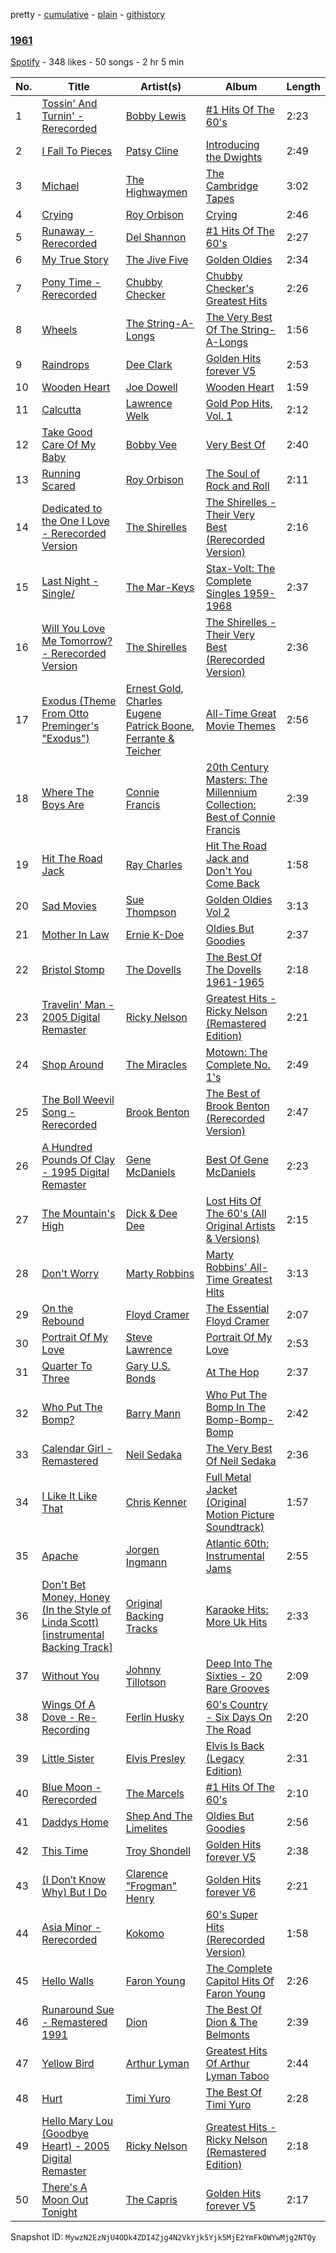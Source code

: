 pretty - [cumulative](/playlists/cumulative/7EhO7YjjFdrNRtTHcRrnnQ.md) - [plain](/playlists/plain/7EhO7YjjFdrNRtTHcRrnnQ) - [githistory](https://github.githistory.xyz/mackorone/spotify-playlist-archive/blob/main/playlists/plain/7EhO7YjjFdrNRtTHcRrnnQ)

### [1961](https://open.spotify.com/playlist/7EhO7YjjFdrNRtTHcRrnnQ)

> 

[Spotify](https://open.spotify.com/user/spotify) - 348 likes - 50 songs - 2 hr 5 min

| No. | Title | Artist(s) | Album | Length |
|---|---|---|---|---|
| 1 | [Tossin' And Turnin' \- Rerecorded](https://open.spotify.com/track/4nbfkzqJQmGOBPYyHDInF3) | [Bobby Lewis](https://open.spotify.com/artist/6KfBWaX13etjtEZ4d9aTWW) | [\#1 Hits Of The 60's](https://open.spotify.com/album/6Mio3JCszE0BTyjTmfYsLY) | 2:23 |
| 2 | [I Fall To Pieces](https://open.spotify.com/track/5U2uhwJseYO7eH5nEwPb8z) | [Patsy Cline](https://open.spotify.com/artist/7dNsHhGeGU5MV01r06O8gK) | [Introducing the Dwights](https://open.spotify.com/album/3Z0LdhZyBaeniH7m9VpSrR) | 2:49 |
| 3 | [Michael](https://open.spotify.com/track/5EDhHmezbcIxL6qzPpMlhx) | [The Highwaymen](https://open.spotify.com/artist/42zQWH4QjEPz9xO4tJpgjZ) | [The Cambridge Tapes](https://open.spotify.com/album/1qOswBTXoVWSxyIyQIcfWj) | 3:02 |
| 4 | [Crying](https://open.spotify.com/track/2M3OVvigcmanSnRq1sdlVE) | [Roy Orbison](https://open.spotify.com/artist/0JDkhL4rjiPNEp92jAgJnS) | [Crying](https://open.spotify.com/album/5GYI3MYDtS3pDZOQ29Unr5) | 2:46 |
| 5 | [Runaway \- Rerecorded](https://open.spotify.com/track/0E59YEu2gtTp8MoEWV8KFk) | [Del Shannon](https://open.spotify.com/artist/3c8WoNjBfyLJhFObE6RHgs) | [\#1 Hits Of The 60's](https://open.spotify.com/album/6Mio3JCszE0BTyjTmfYsLY) | 2:27 |
| 6 | [My True Story](https://open.spotify.com/track/2Dnosc9eeTGYSBjNlcqhkz) | [The Jive Five](https://open.spotify.com/artist/2HWsf577KqaPhXyBFzei7L) | [Golden Oldies](https://open.spotify.com/album/4jiyg7yYn3iMkHsU13XsLc) | 2:34 |
| 7 | [Pony Time \- Rerecorded](https://open.spotify.com/track/6eQCOABK6G41PBTaHXeR4Y) | [Chubby Checker](https://open.spotify.com/artist/7qQJQ3YtcGlqaLg5tcypN2) | [Chubby Checker's Greatest Hits](https://open.spotify.com/album/1nH3Sc0ajdHMJUzRlme2nk) | 2:26 |
| 8 | [Wheels](https://open.spotify.com/track/789lq0oHhOa4pHh2y9rjkN) | [The String\-A\-Longs](https://open.spotify.com/artist/7CG3fjmCcZHXOnxYrpgE6W) | [The Very Best Of The String\-A\-Longs](https://open.spotify.com/album/7bdYWc82ghgo6dCOupoVpp) | 1:56 |
| 9 | [Raindrops](https://open.spotify.com/track/15Mgtv48qiYKrGuAWugXGe) | [Dee Clark](https://open.spotify.com/artist/6PyZY3e7wgYgRdegqvqhSo) | [Golden Hits forever V5](https://open.spotify.com/album/7aDs155Ps2HI81WIrqQ6Oh) | 2:53 |
| 10 | [Wooden Heart](https://open.spotify.com/track/7h5V6w1ZGb8VHlq6HHbCoY) | [Joe Dowell](https://open.spotify.com/artist/1b5taabb9eKSbyzVFVtEjh) | [Wooden Heart](https://open.spotify.com/album/2WoXvDJbgfpgdi7zStiZmO) | 1:59 |
| 11 | [Calcutta](https://open.spotify.com/track/6G43xPTXl0zVgTajZMhW0y) | [Lawrence Welk](https://open.spotify.com/artist/2GMH35k5oLCjzYpn5HbaD8) | [Gold Pop Hits, Vol\. 1](https://open.spotify.com/album/40Yzx8QGyYyke893SEqY5m) | 2:12 |
| 12 | [Take Good Care Of My Baby](https://open.spotify.com/track/19ZAI2LNUDj8TVpA6GwVWS) | [Bobby Vee](https://open.spotify.com/artist/5MX2l6ewjOaeWn1lYNhzlO) | [Very Best Of](https://open.spotify.com/album/7d0HZUrDOmRKEzHvJv3ITe) | 2:40 |
| 13 | [Running Scared](https://open.spotify.com/track/3aVE8eVqfZrGapoJlZxwIY) | [Roy Orbison](https://open.spotify.com/artist/0JDkhL4rjiPNEp92jAgJnS) | [The Soul of Rock and Roll](https://open.spotify.com/album/6VRhs2rkIAiREYXkVBAznF) | 2:11 |
| 14 | [Dedicated to the One I Love \- Rerecorded Version](https://open.spotify.com/track/365aSqfttyHcCsUZyJqVlg) | [The Shirelles](https://open.spotify.com/artist/0x83OBqixqdCHnStP5VMcn) | [The Shirelles \- Their Very Best \(Rerecorded Version\)](https://open.spotify.com/album/7drJ2KUsPcmRcmcYv77FK2) | 2:16 |
| 15 | [Last Night \- Single/](https://open.spotify.com/track/6oAOIKatIRmIrHgKJUq3Pn) | [The Mar\-Keys](https://open.spotify.com/artist/4EYRKWX3RvHihDHDr8TocR) | [Stax\-Volt: The Complete Singles 1959\-1968](https://open.spotify.com/album/0RPeS6tlJfJt1GQ1XilhkH) | 2:37 |
| 16 | [Will You Love Me Tomorrow? \- Rerecorded Version](https://open.spotify.com/track/3k0Ow4RdqhAi9Xi4hymx2j) | [The Shirelles](https://open.spotify.com/artist/0x83OBqixqdCHnStP5VMcn) | [The Shirelles \- Their Very Best \(Rerecorded Version\)](https://open.spotify.com/album/7drJ2KUsPcmRcmcYv77FK2) | 2:36 |
| 17 | [Exodus \(Theme From Otto Preminger's "Exodus"\)](https://open.spotify.com/track/4pKUJwmq9mYcs1KNUsqAHH) | [Ernest Gold](https://open.spotify.com/artist/41SzGMVZclC44YTVneXHlE), [Charles Eugene Patrick Boone](https://open.spotify.com/artist/6nqkjhZ5YWO4AKDD2wHXMq), [Ferrante & Teicher](https://open.spotify.com/artist/17rSwcIT9qu1OybU1lReJB) | [All\-Time Great Movie Themes](https://open.spotify.com/album/2p2qPa5OyxOHLZM0ti8nmL) | 2:56 |
| 18 | [Where The Boys Are](https://open.spotify.com/track/6N3LlP0e7sWkNaTw8aXEnX) | [Connie Francis](https://open.spotify.com/artist/3EY5DxGdy7x4GelivOjS2Q) | [20th Century Masters: The Millennium Collection: Best of Connie Francis](https://open.spotify.com/album/3B3SalHPlLiQvwftRPYXcN) | 2:39 |
| 19 | [Hit The Road Jack](https://open.spotify.com/track/3otXVqKkFcmc8gics3zxVS) | [Ray Charles](https://open.spotify.com/artist/1eYhYunlNJlDoQhtYBvPsi) | [Hit The Road Jack and Don't You Come Back](https://open.spotify.com/album/2BrLSZzr3ryjGOhY75G9Ne) | 1:58 |
| 20 | [Sad Movies](https://open.spotify.com/track/1D5EXAiJbsw08mRKFGW2xO) | [Sue Thompson](https://open.spotify.com/artist/4KCnuZQWRl9FEwAcduZhP9) | [Golden Oldies Vol 2](https://open.spotify.com/album/2BPeZ7fpH4MpxEftTq41xM) | 3:13 |
| 21 | [Mother In Law](https://open.spotify.com/track/2l4fBmSX9cOeDq6MMQtAEV) | [Ernie K\-Doe](https://open.spotify.com/artist/3ybBNyjii40yY104IZkcly) | [Oldies But Goodies](https://open.spotify.com/album/1PfyeXVGmSGjhbUoWekrLD) | 2:37 |
| 22 | [Bristol Stomp](https://open.spotify.com/track/0B1cm1Z7J9v8Wug9idr8T6) | [The Dovells](https://open.spotify.com/artist/6LaraO4gcDKWw0fwIOTodm) | [The Best Of The Dovells 1961\-1965](https://open.spotify.com/album/2nVaoyKCz1nGdNny3bqoUm) | 2:18 |
| 23 | [Travelin' Man \- 2005 Digital Remaster](https://open.spotify.com/track/0LA0c8SIOnKNHfEd8LZoac) | [Ricky Nelson](https://open.spotify.com/artist/73sSFVlM6pkweLXE8qw1OS) | [Greatest Hits \- Ricky Nelson \(Remastered Edition\)](https://open.spotify.com/album/6JohQ1VCMCTwDmj2vpY6FD) | 2:21 |
| 24 | [Shop Around](https://open.spotify.com/track/0bd61NWrbAY48KFvDuq3tF) | [The Miracles](https://open.spotify.com/artist/6TqQLejnHXMGr7KcegxUND) | [Motown: The Complete No\. 1's](https://open.spotify.com/album/0iv3gV69jA1YY2H0UTy9yF) | 2:49 |
| 25 | [The Boll Weevil Song \- Rerecorded](https://open.spotify.com/track/4Hw8ZdplPYWDBkJqCPAgRP) | [Brook Benton](https://open.spotify.com/artist/2ttm3uT0N1RN7vwKv1pQgh) | [The Best of Brook Benton \(Rerecorded Version\)](https://open.spotify.com/album/7ILTWBBK4BX4RajMXxMrMA) | 2:47 |
| 26 | [A Hundred Pounds Of Clay \- 1995 Digital Remaster](https://open.spotify.com/track/2WRPCPMu1Qadq0J7Af8aCC) | [Gene McDaniels](https://open.spotify.com/artist/6I7tqjEzznFPrardDfvsvq) | [Best Of Gene McDaniels](https://open.spotify.com/album/2MZI44uUGjAPHIJd2olyQH) | 2:23 |
| 27 | [The Mountain's High](https://open.spotify.com/track/0YVlMTY2kaQc2fxu2ezlI6) | [Dick & Dee Dee](https://open.spotify.com/artist/6TLwl6BCLZ5D1jwn4l2KGh) | [Lost Hits Of The 60's \(All Original Artists & Versions\)](https://open.spotify.com/album/5n3yhXw0DNTRIpSfRE98tT) | 2:15 |
| 28 | [Don't Worry](https://open.spotify.com/track/1xFTK0nWCUHiAhNA7w9aei) | [Marty Robbins](https://open.spotify.com/artist/0Xi59sEw38vRvwleSAVqoo) | [Marty Robbins' All\-Time Greatest Hits](https://open.spotify.com/album/0BUwybdSAULe982sAEKjfE) | 3:13 |
| 29 | [On the Rebound](https://open.spotify.com/track/4QjrLPqpSYSlLV6mqELvVg) | [Floyd Cramer](https://open.spotify.com/artist/6DQ6mdEhxCgHPqfX1niZZK) | [The Essential Floyd Cramer](https://open.spotify.com/album/1P4nnFm1S5OqHSfXlggBEV) | 2:07 |
| 30 | [Portrait Of My Love](https://open.spotify.com/track/0iwv2DTT8TOEnrKQ4l4P77) | [Steve Lawrence](https://open.spotify.com/artist/271pvVqDFiREx6PqzwOX8p) | [Portrait Of My Love](https://open.spotify.com/album/0YXZCASpXbZo1PVqe8f4MO) | 2:53 |
| 31 | [Quarter To Three](https://open.spotify.com/track/1LW2cxcZtwBumNd6ZrfCsL) | [Gary U.S\. Bonds](https://open.spotify.com/artist/1Qw8MHpjYxm9Xf0O1ZfPiX) | [At The Hop](https://open.spotify.com/album/2Dv69A0gikPgoPOPWIRAVL) | 2:37 |
| 32 | [Who Put The Bomp?](https://open.spotify.com/track/1zjzLPwQi3qoKndgNurI29) | [Barry Mann](https://open.spotify.com/artist/3OmuR7XFXBig8yLeMSm9mU) | [Who Put The Bomp In The Bomp\-Bomp\-Bomp](https://open.spotify.com/album/4u6c0El5f78GfHj8vQEmrK) | 2:42 |
| 33 | [Calendar Girl \- Remastered](https://open.spotify.com/track/1Pg2yx1drvE8uJhMCnIpGN) | [Neil Sedaka](https://open.spotify.com/artist/5N6GwJzOcOY5kv8p0NjhYL) | [The Very Best Of Neil Sedaka](https://open.spotify.com/album/4LEVq549JUbYQmzma1NzEl) | 2:36 |
| 34 | [I Like It Like That](https://open.spotify.com/track/5wIxMTfyrSEx4w1MxaM96c) | [Chris Kenner](https://open.spotify.com/artist/3mCIMoeTyKjHlgNv7wFZYI) | [Full Metal Jacket \(Original Motion Picture Soundtrack\)](https://open.spotify.com/album/3tpJtzZm4Urb0n2ITN5mwF) | 1:57 |
| 35 | [Apache](https://open.spotify.com/track/0FKNRNN2mcY9dBjenoxbeY) | [Jorgen Ingmann](https://open.spotify.com/artist/2mBHooYuyPrDI0JukWjS9f) | [Atlantic 60th: Instrumental Jams](https://open.spotify.com/album/4pOVCX3BM02U0AudLBVoQG) | 2:55 |
| 36 | [Don't Bet Money, Honey \(In the Style of Linda Scott\) \[instrumental Backing Track\]](https://open.spotify.com/track/7tAjijxeQ8hT7HuRI4BltI) | [Original Backing Tracks](https://open.spotify.com/artist/3zTYSIlGGbY2wLixqetrvM) | [Karaoke Hits: More Uk Hits](https://open.spotify.com/album/0Y4tISfZNfwU0j1TTZSlHC) | 2:33 |
| 37 | [Without You](https://open.spotify.com/track/69f7vu51cpC4TM6MKrqJOi) | [Johnny Tillotson](https://open.spotify.com/artist/36msvw9B10rxW90NSQ2794) | [Deep Into The Sixties \- 20 Rare Grooves](https://open.spotify.com/album/3pHHT1JwvLNu89JUbfADaW) | 2:09 |
| 38 | [Wings Of A Dove \- Re\-Recording](https://open.spotify.com/track/6q5UzeMm00DBIkKv8uL18e) | [Ferlin Husky](https://open.spotify.com/artist/0szj7Sxtyluyjc2Arj0njB) | [60's Country \- Six Days On The Road](https://open.spotify.com/album/7bePNwwUP5oUzBKPlJAQba) | 2:20 |
| 39 | [Little Sister](https://open.spotify.com/track/2uy2PS2vq6uwZItb2waSrF) | [Elvis Presley](https://open.spotify.com/artist/43ZHCT0cAZBISjO8DG9PnE) | [Elvis Is Back \(Legacy Edition\)](https://open.spotify.com/album/0kpojnjqQ487UnNJXMlylU) | 2:31 |
| 40 | [Blue Moon \- Rerecorded](https://open.spotify.com/track/7CIv316ZKCQhkspH80kiUC) | [The Marcels](https://open.spotify.com/artist/1JQYskbOoudT9cylam24a3) | [\#1 Hits Of The 60's](https://open.spotify.com/album/6Mio3JCszE0BTyjTmfYsLY) | 2:10 |
| 41 | [Daddys Home](https://open.spotify.com/track/0uTWICEvYa78HlUyt5JbUU) | [Shep And The Limelites](https://open.spotify.com/artist/3xaiq6cHhYX5xclwRkT6Jf) | [Oldies But Goodies](https://open.spotify.com/album/1PfyeXVGmSGjhbUoWekrLD) | 2:56 |
| 42 | [This Time](https://open.spotify.com/track/5hqNWobmQ9yYtIuEbcoS7w) | [Troy Shondell](https://open.spotify.com/artist/4R3U54HaBxqbw1ey5lMcXQ) | [Golden Hits forever V5](https://open.spotify.com/album/7aDs155Ps2HI81WIrqQ6Oh) | 2:38 |
| 43 | [\(I Don’t Know Why\) But I Do](https://open.spotify.com/track/3DrHuyEwZ93vQFgDltpauz) | [Clarence "Frogman" Henry](https://open.spotify.com/artist/3EYYw0bxDMBYfLoBehpsNf) | [Golden Hits forever V6](https://open.spotify.com/album/59AvmMCslqiSj8qz3Y5vEo) | 2:21 |
| 44 | [Asia Minor \- Rerecorded](https://open.spotify.com/track/4uNAdFLTuiIhDtbZsq31Og) | [Kokomo](https://open.spotify.com/artist/00FrqfQ1NB4Dlr10yUP4Hr) | [60's Super Hits \(Rerecorded Version\)](https://open.spotify.com/album/5S5TwSmNCvK8ttbDLyA32d) | 1:58 |
| 45 | [Hello Walls](https://open.spotify.com/track/4dim8F8t01qimHOmr6S3Gd) | [Faron Young](https://open.spotify.com/artist/6uvq6FeVsmhOWfJHxVNeBL) | [The Complete Capitol Hits Of Faron Young](https://open.spotify.com/album/26KWAh3Wvw9LjeyxjTEZqa) | 2:26 |
| 46 | [Runaround Sue \- Remastered 1991](https://open.spotify.com/track/6AL6Wbn1xA3R86vAvuiho5) | [Dion](https://open.spotify.com/artist/15FyiY3ChN0QRspHIQYq0W) | [The Best Of Dion & The Belmonts](https://open.spotify.com/album/4XCCPbgyV1L06tIZmQYFwu) | 2:39 |
| 47 | [Yellow Bird](https://open.spotify.com/track/2vLDQqTeIGJsShqHOt4yUx) | [Arthur Lyman](https://open.spotify.com/artist/4UAjW7ABQfMm5F88xCtQln) | [Greatest Hits Of Arthur Lyman Taboo](https://open.spotify.com/album/0cVVclcFM23MjZi5eyE0YV) | 2:44 |
| 48 | [Hurt](https://open.spotify.com/track/6mqfq8EdYoV07TXM2rgPgb) | [Timi Yuro](https://open.spotify.com/artist/2JyxVsEiD9HVRM7CtFaLCK) | [The Best Of Timi Yuro](https://open.spotify.com/album/18UaMS0uVYtzsIoDIS5v3P) | 2:28 |
| 49 | [Hello Mary Lou \(Goodbye Heart\) \- 2005 Digital Remaster](https://open.spotify.com/track/4bnULOWizYveoiu141901k) | [Ricky Nelson](https://open.spotify.com/artist/73sSFVlM6pkweLXE8qw1OS) | [Greatest Hits \- Ricky Nelson \(Remastered Edition\)](https://open.spotify.com/album/6JohQ1VCMCTwDmj2vpY6FD) | 2:18 |
| 50 | [There's A Moon Out Tonight](https://open.spotify.com/track/0aYthEZhdcr2xMAJzh4NEE) | [The Capris](https://open.spotify.com/artist/42SCX0E1m3YSaY2l3zHVJ4) | [Golden Hits forever V5](https://open.spotify.com/album/7aDs155Ps2HI81WIrqQ6Oh) | 2:17 |

Snapshot ID: `MywzN2EzNjU4ODk4ZDI4Zjg4N2VkYjk5Yjk5MjE2YmFkOWYwMjg2NTQy`
